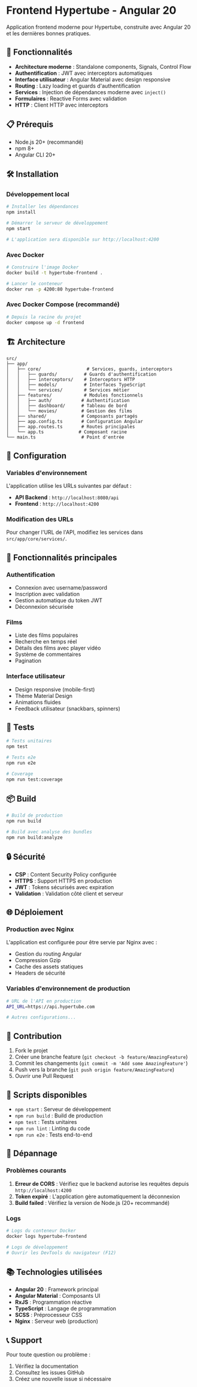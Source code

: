 # Frontend Hypertube - Angular 20

Application frontend moderne pour Hypertube, construite avec Angular 20 et les dernières bonnes pratiques.

## 🚀 Fonctionnalités

- **Architecture moderne** : Standalone components, Signals, Control Flow
- **Authentification** : JWT avec interceptors automatiques
- **Interface utilisateur** : Angular Material avec design responsive
- **Routing** : Lazy loading et guards d'authentification
- **Services** : Injection de dépendances moderne avec `inject()`
- **Formulaires** : Reactive Forms avec validation
- **HTTP** : Client HTTP avec interceptors

## 📋 Prérequis

- Node.js 20+ (recommandé)
- npm 8+
- Angular CLI 20+

## 🛠️ Installation

### Développement local

```bash
# Installer les dépendances
npm install

# Démarrer le serveur de développement
npm start

# L'application sera disponible sur http://localhost:4200
```

### Avec Docker

```bash
# Construire l'image Docker
docker build -t hypertube-frontend .

# Lancer le conteneur
docker run -p 4200:80 hypertube-frontend
```

### Avec Docker Compose (recommandé)

```bash
# Depuis la racine du projet
docker compose up -d frontend
```

## 🏗️ Architecture

```
src/
├── app/
│   ├── core/                 # Services, guards, interceptors
│   │   ├── guards/          # Guards d'authentification
│   │   ├── interceptors/    # Interceptors HTTP
│   │   ├── models/          # Interfaces TypeScript
│   │   └── services/        # Services métier
│   ├── features/            # Modules fonctionnels
│   │   ├── auth/           # Authentification
│   │   ├── dashboard/      # Tableau de bord
│   │   └── movies/         # Gestion des films
│   ├── shared/             # Composants partagés
│   ├── app.config.ts       # Configuration Angular
│   ├── app.routes.ts       # Routes principales
│   └── app.ts             # Composant racine
└── main.ts                 # Point d'entrée
```

## 🔧 Configuration

### Variables d'environnement

L'application utilise les URLs suivantes par défaut :

- **API Backend** : `http://localhost:8080/api`
- **Frontend** : `http://localhost:4200`

### Modification des URLs

Pour changer l'URL de l'API, modifiez les services dans `src/app/core/services/`.

## 📱 Fonctionnalités principales

### Authentification
- Connexion avec username/password
- Inscription avec validation
- Gestion automatique du token JWT
- Déconnexion sécurisée

### Films
- Liste des films populaires
- Recherche en temps réel
- Détails des films avec player vidéo
- Système de commentaires
- Pagination

### Interface utilisateur
- Design responsive (mobile-first)
- Thème Material Design
- Animations fluides
- Feedback utilisateur (snackbars, spinners)

## 🧪 Tests

```bash
# Tests unitaires
npm test

# Tests e2e
npm run e2e

# Coverage
npm run test:coverage
```

## 📦 Build

```bash
# Build de production
npm run build

# Build avec analyse des bundles
npm run build:analyze
```

## 🔒 Sécurité

- **CSP** : Content Security Policy configurée
- **HTTPS** : Support HTTPS en production
- **JWT** : Tokens sécurisés avec expiration
- **Validation** : Validation côté client et serveur

## 🌐 Déploiement

### Production avec Nginx

L'application est configurée pour être servie par Nginx avec :
- Gestion du routing Angular
- Compression Gzip
- Cache des assets statiques
- Headers de sécurité

### Variables d'environnement de production

```bash
# URL de l'API en production
API_URL=https://api.hypertube.com

# Autres configurations...
```

## 🤝 Contribution

1. Fork le projet
2. Créer une branche feature (`git checkout -b feature/AmazingFeature`)
3. Commit les changements (`git commit -m 'Add some AmazingFeature'`)
4. Push vers la branche (`git push origin feature/AmazingFeature`)
5. Ouvrir une Pull Request

## 📄 Scripts disponibles

- `npm start` : Serveur de développement
- `npm run build` : Build de production
- `npm test` : Tests unitaires
- `npm run lint` : Linting du code
- `npm run e2e` : Tests end-to-end

## 🐛 Dépannage

### Problèmes courants

1. **Erreur de CORS** : Vérifiez que le backend autorise les requêtes depuis `http://localhost:4200`
2. **Token expiré** : L'application gère automatiquement la déconnexion
3. **Build failed** : Vérifiez la version de Node.js (20+ recommandé)

### Logs

```bash
# Logs du conteneur Docker
docker logs hypertube-frontend

# Logs de développement
# Ouvrir les DevTools du navigateur (F12)
```

## 📚 Technologies utilisées

- **Angular 20** : Framework principal
- **Angular Material** : Composants UI
- **RxJS** : Programmation réactive
- **TypeScript** : Langage de programmation
- **SCSS** : Préprocesseur CSS
- **Nginx** : Serveur web (production)

## 📞 Support

Pour toute question ou problème :
1. Vérifiez la documentation
2. Consultez les issues GitHub
3. Créez une nouvelle issue si nécessaire
